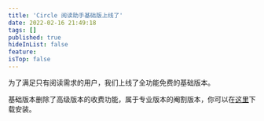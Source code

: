 ```yaml
---
title: 'Circle 阅读助手基础版上线了'
date: 2022-02-16 21:49:18
tags: []
published: true
hideInList: false
feature: 
isTop: false
---
```

为了满足只有阅读需求的用户，我们上线了全功能免费的基础版本。

基础版本删除了高级版本的收费功能，属于专业版本的阉割版本，你可以在[这里](https://ranhe.xyz/circle-install)下载安装。